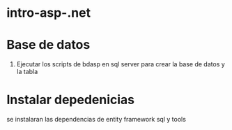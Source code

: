 # intro-asp-.net
# Base de datos
1. Ejecutar los scripts de bdasp en sql server para crear la base de datos y la tabla
# Instalar depedenicias
se instalaran las dependencias de entity framework sql y tools
